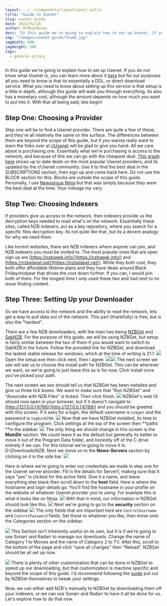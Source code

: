 ```yaml
---
layout: ../../components/layouts/post.astro
title: "Guide to Usenet"
slug: usenet-guide
date: 2022/02/28
author: MrMeatBones
desc: "In this guide we're going to explain how to set up Usenet. If you do not know what Usenet is, you can learn more about it here but for our purposes all you need to know is that its essentially a DDL, or direct download service."
img: "/images/usenet-guide/thumb.jpg"
imgWidth: 800
imgHeight: 500
tags:
  - general-piracy
---
```


In this guide we're going to explain how to set up Usenet. If you do not know what Usenet is, you can learn more about it [here](https://en.wikipedia.org/wiki/Usenet) but for our purposes all you need to know is that its essentially a DDL, or direct download service. What you need to know about setting up this service is that setup is a little in depth, although this guide will walk you through everything. Its also has a monetary cost, although the amount depends on how much you want to put into it. With that all being said, lets begin!

## Step One: Choosing a Provider

Step one will be to find a Usenet provider. There are quite a few of these, and they're all relatively the same on the surface. The differences between them are beyond the scope of this guide, but if you wanna really want to learn the folks over at [r/Usenet](https://www.reddit.com/r/usenet/) will be glad to give you hand. All we care about is purchasing one. Essentially what we're purchasing is access to the network, and because of this we can go with the cheapest deal. [This graph here](https://www.reddit.com/r/usenet/wiki/providerdeals/) shows up to date deals on the most popular Usenet providers, and its updated by the r/Usenet community. Use it to find the best deal in the SUBSCRIPTIONS section, then sign up and come back here. Do not use the BLOCK section for this. Blocks are outside the scope of this guide. Personally, I use [Newsgroup Ninja](https://www.newsgroup.ninja/en) but that was simply because they were the best deal at the time. Your mileage my vary.

## Step Two: Choosing Indexers

If providers give us access to the network, then indexers provide us the decryption keys needed to read what's on the network. Essentially these sites, called NZB indexers, act as a key repository, where you search for a specific files decryption key. Its not quite like that, but its a decent analogy for why we need them.

Like torrent websites, there are NZB indexers where anyone can join, and NZB indexers you must be invited to. The most popular ones that are open sign up are [https://nzbgeek.info/](https://nzbgeek.info/) and [https://nzbplanet.net/](https://nzbplanet.net/). While they both cost, they both offer affordable lifetime plans and they have deals around Black Friday/midyear that drives the cost down further. If you can, I would join both of them. For the longest time I only used these two and had next to no issue finding content.

## Step Three: Setting Up your Downloader

So we have access to the network and the ability to read the network, lets get a way to pull data out of the network. This part (thankfully) is free, but is also the "hardest".

There are a few NZB downloaders, with the main two being [NZBGet](https://nzbget.net/download) and [SabNZB](https://sabnzbd.org/). For the purpose of this guide, we will be using NZBGet, but setup is fairly similar between the two of them if you would want to switch to SabNZB in the future. Follow the provided link for NZBGet, and download the lastest stable release for windows, which at the time of writing is 21.1.
![](/images/usenet-guide/image-20.png)
Open the setup.exe then click next, then I agree.
![](/images/usenet-guide/image-24.png)![](/images/usenet-guide/image-25.png)
The next screen we see will ask us to choose the install path for NZBGet. This can be wherever we want, so we're going to just leave this as is for now. Click install once you've picked your path.

The next screen we see should tell us that NZBGet has been installed and give us three tick boxes. We want to make sure that "Run NZBGet" and "Associate with NZB Files" is ticked. Then click finish.
![](/images/usenet-guide/image-26.png)
NZBGet's web UI should now open in your browser, but if it doesn't navigate to [http://127.0.0.1:6789/](http://127.0.0.1:6789/) and you should be greeted with this screen. If it asks for a login, the default username is `nzbget` and the password is `tegbzn6789`.
![](/images/usenet-guide/image-29.png)
Now that we have NZBGet installed, its time to configure the program. Click settings at the top of the screen then **paths **in the sidebar.
![](/images/usenet-guide/image-30.png)
The only thing we should change in this screen is the **MainDir** section. We *could* leave it as the default but generally its better to move it out of the Program Data folder, and honestly off of the C drive entirely if we can. For this tutorial we're going to move it to D:\Downloads\NZB. Next we move on to the **News-Servers** section by clicking on it in the side bar.
![](/images/usenet-guide/image-31.png)

Here is where we're going to enter our credentials we made in step one for the Usenet server provider. Fill in the details for Server1, making sure that it says "yes" is clicked for the active field. Give it a name, and leave everything else blank then scroll down to the **host** field. Here is where the hostname and login details go. You'll find the hostname in your profile on the website of whatever Usenet provider you're using. For example this is what it looks like on Ninja.
![](/images/usenet-guide/Screenshot_1-3.png)
With that in mind, our information in NZBGet should look like this.
![](/images/usenet-guide/Screenshot_1-4.png)
Next we're going to go to the **security** section on the sidebar
![](/images/usenet-guide/image-32.png)
The only fields that are important here are `ControlUsername` and `ControlPassword` fields. Set these to whatever you like, then move onto the Categories section on the sidebar.

![](/images/usenet-guide/Screenshot_1-5.png)
This Section isn't inherently useful on its own, but it is if we're going to use Sonarr and Radarr to manage our downloads. Change the name of Category 1 to Movies and the name of Category 2 to TV. After this, scroll to the bottom of the page and click "save all changes" then "Reload". NZBGet should be all set up now.

![](/images/usenet-guide/Screenshot_2-3.png)
There is plenty of other customization that can be done in NZBGet to speed up our downloading, but that customization is machine specific and beyond the scope of this guide. I'd recommend following the [guide](https://nzbget.net/performance-tips) put out by NZBGet themselves to tweak your settings.

Now, we can either add NZB's manually to NZBGet by downloading them off your indexers, or we can use Sonarr and Radarr to have it all be done for us. Let's explore how to do that now.
